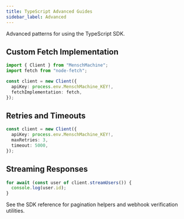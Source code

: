 ```yaml
---
title: TypeScript Advanced Guides
sidebar_label: Advanced
---
```


Advanced patterns for using the TypeScript SDK.

## Custom Fetch Implementation

```ts
import { Client } from "MenschMachine";
import fetch from "node-fetch";

const client = new Client({
  apiKey: process.env.MenschMachine_KEY!,
  fetchImplementation: fetch,
});
```

## Retries and Timeouts

```ts
const client = new Client({
  apiKey: process.env.MenschMachine_KEY!,
  maxRetries: 3,
  timeout: 5000,
});
```

## Streaming Responses

```ts
for await (const user of client.streamUsers()) {
  console.log(user.id);
}
```

See the SDK reference for pagination helpers and webhook verification utilities.
